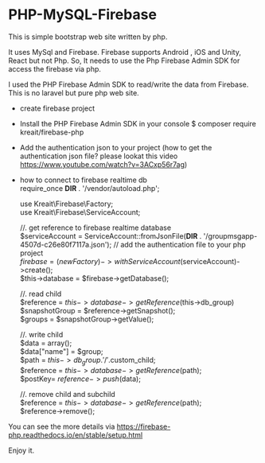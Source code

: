 # PHP-MySQL-Firebase
This is simple bootstrap web site written by php.

It uses MySql and Firebase.
Firebase supports Android , iOS and Unity, React but not Php.
So, It needs to use the Php Firebase Admin SDK for access the firebase via php.

I used the PHP Firebase Admin SDK to read/write the data from Firebase.
This is no laravel but pure php web site.

- create firebase project 

- Install the PHP Firebase Admin SDK in your console
  $ composer require kreait/firebase-php
  
- Add the authentication json to your project 
  (how to get the authentication json file? please lookat this video https://www.youtube.com/watch?v=3ACxp56r7ag)
  
- how to connect to firebase realtime db <br>
  require_once __DIR__ . '/vendor/autoload.php';<br>
  
  use Kreait\Firebase\Factory; <br>
  use Kreait\Firebase\ServiceAccount; <br>
  
  //. get reference to firebase realtime database <br>
  $serviceAccount = ServiceAccount::fromJsonFile(__DIR__ . '/groupmsgapp-4507d-c26e80f7117a.json'); // add the authentication file to your php project <br>
  $firebase = (new Factory)->withServiceAccount($serviceAccount)->create(); <br>
  $this->database = $firebase->getDatabase(); <br>
  
  //. read child <br>
  $reference = $this->database->getReference($this->db_group) <br>
  $snapshotGroup = $reference->getSnapshot();  <br>
  $groups = $snapshotGroup->getValue();  <br>
  
  //. write child <br>
  $data = array(); <br>
  $data["name"] = $group;   <br>
  $path = $this->db_group.'/'.$custom_child; <br>
  $reference = $this->database->getReference($path); <br>
  $postKey= $reference->push($data); <br>
  
  //. remove child and subchild <br>
  $reference = $this->database->getReference($path); <br>
  $reference->remove(); <br>
  
You can see the more details via https://firebase-php.readthedocs.io/en/stable/setup.html <br>

Enjoy it. 
 
